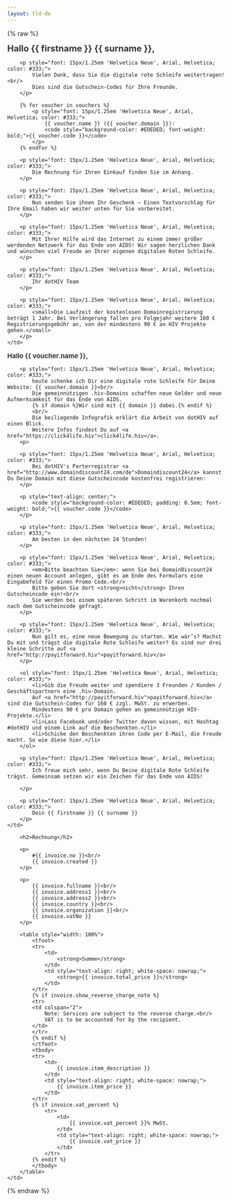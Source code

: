 ```yaml
---
layout: tld-de
---
```


{% raw %}
<tr width="100%">
    <td valign="top" align="left" style="background:#fff; padding: 40px;">
        <h1 style="font-size: 20px; margin: 0; color: #333;">
            Hallo {{ firstname }} {{ surname }},</h1>
            
        <p style="font: 15px/1.25em 'Helvetica Neue', Arial, Helvetica; color: #333;">
            Vielen Dank, dass Sie die digitale rote Schleife weitertragen!<br/>
            Dies sind die Gutschein-Codes für Ihre Freunde.
        </p>
            
        {% for voucher in vouchers %}
            <p style="font: 15px/1.25em 'Helvetica Neue', Arial, Helvetica; color: #333;">
                {{ voucher.name }} ({{ voucher.domain }}): 
                <code style="background-color: #EDEDED; font-weight: bold;">{{ voucher.code }}</code>
            </p>
        {% endfor %}
        
        <p style="font: 15px/1.25em 'Helvetica Neue', Arial, Helvetica; color: #333;">
            Die Rechnung für Ihren Einkauf finden Sie im Anhang.
        </p>
        
        <p style="font: 15px/1.25em 'Helvetica Neue', Arial, Helvetica; color: #333;">
            Nun senden Sie ihnen Ihr Geschenk – Einen Textvorschlag für Ihre Email haben wir weiter unten für Sie vorbereitet.
        </p>
        
        <p style="font: 15px/1.25em 'Helvetica Neue', Arial, Helvetica; color: #333;">
            Mit Ihrer Hilfe wird das Internet zu einem immer größer werdenden Netzwerk für das Ende von AIDS! Wir sagen herzlichen Dank und wünschen viel Freude an Ihrer eigenen digitalen Roten Schleife.
        </p>
        
        <p style="font: 15px/1.25em 'Helvetica Neue', Arial, Helvetica; color: #333;">
            Ihr dotHIV Team
        </p>
        
        <p style="font: 15px/1.25em 'Helvetica Neue', Arial, Helvetica; color: #333;">
            <small>Die Laufzeit der kostenlosen Domainregistrierung beträgt 1 Jahr. Bei Verlängerung fallen pro Folgejahr weitere 160 € Registrierungsgebühr an, von der mindestens 90 € an HIV Projekte gehen.</small>
        </p>
    </td>
</tr>
<!-- {% for voucher in vouchers %} -->
<tr width="100%">
    <td valign="top" align="left" style="background:#fafafa; padding: 40px;">
        <h1 style="font-size: 15px; margin: 0; color: #333;">
            Hallo {{ voucher.name }},</h1>
        
        <p style="font: 15px/1.25em 'Helvetica Neue', Arial, Helvetica; color: #333;">
            heute schenke ich Dir eine digitale rote Schleife für Deine Website: {{ voucher.domain }}<br/>
            Die gemeinnützigen .hiv-Domains schaffen neue Gelder und neue Aufmerksamkeit für das Ende von AIDS. 
            {% if domain %}Wir sind mit {{ domain }} dabei.{% endif %}
            <br/>
            Die beiliegende Infografik erklärt die Arbeit von dotHIV auf einen Blick. 
            Weitere Infos findest Du auf <a href="https://click4life.hiv">click4life.hiv</a>.
        <p>
                    
        <p style="font: 15px/1.25em 'Helvetica Neue', Arial, Helvetica; color: #333;">
            Bei dotHIV's Parterregistrar <a href="http://www.domaindiscount24.com/de">Domaindiscount24</a> kannst Du Deine Domain mit diese Gutscheincode kostenfrei registrieren:
        </p>
        
        <p style="text-align: center;">
            <code style="background-color: #EDEDED; padding: 0.5em; font-weight: bold;">{{ voucher.code }}</code>
        </p>
        
        <p style="font: 15px/1.25em 'Helvetica Neue', Arial, Helvetica; color: #333;">
            Am besten in den nächsten 24 Stunden!
        </p>
              
        <p style="font: 15px/1.25em 'Helvetica Neue', Arial, Helvetica; color: #333;">
            <em>Bitte beachten Sie</em>: wenn Sie bei DomainDiscount24 einen neuen Account anlegen, gibt es am Ende des Formulars eine Eingabefeld für einen Promo Code.<br/>
            Bitte geben Sie dort <strong>nicht</strong> Ihren Gutscheincode ein!<br/>
            Sie werden bei einem späteren Schritt im Warenkorb nochmal nach dem Gutscheincode gefragt.
        </p>
        
        <p style="font: 15px/1.25em 'Helvetica Neue', Arial, Helvetica; color: #333;">
            Nun gilt es, eine neue Bewegung zu starten. Wie wär’s? Machst Du mit und trägst die digitale Rote Schleife weiter? Es sind nur drei kleine Schritte auf <a href="http://payitforward.hiv">payitforward.hiv</a>
        </p>
        
        <ol style="font: 15px/1.25em 'Helvetica Neue', Arial, Helvetica; color: #333;">
            <li>Gib die Freude weiter und spendiere 3 Freunden / Kunden / Geschäftspartnern eine .hiv-Domain. 
            Auf <a href="http://payitforward.hiv">payitforward.hiv</a> sind die Gutschein-Codes für 160 € zzgl. MwSt. zu erwerben. 
            Mindestens 90 € pro Domain gehen an gemeinnützige HIV-Projekte.</li>
            <li>Lass Facebook und/oder Twitter davon wissen, mit Hashtag #dotHIV und einem Link auf die Beschenkten.</li>
            <li>Schicke den Beschenkten ihren Code per E-Mail, die Freude macht. So wie diese hier.</li>
        </ol>
                
        <p style="font: 15px/1.25em 'Helvetica Neue', Arial, Helvetica; color: #333;">
            Ich freue mich sehr, wenn Du Deine digitale Rote Schleife trägst. Gemeinsam setzen wir ein Zeichen für das Ende von AIDS!

        </p>
        
        <p style="font: 15px/1.25em 'Helvetica Neue', Arial, Helvetica; color: #333;">
            Dein {{ firstname }} {{ surname }}
        </p>
    </td>
</tr>
<!-- {% endfor %} -->
<tr width="100%">
    <td valign="top" align="left" style="background:#fff; padding: 40px;">
            
        <h2>Rechnung</h2>
        
        <p>
            #{{ invoice.no }}<br/>
            {{ invoice.created }}
        </p>
        
        <p>
            {{ invoice.fullname }}<br/>
            {{ invoice.address1 }}<br/>
            {{ invoice.address2 }}<br/>
            {{ invoice.country }}<br/>
            {{ invoice.organization }}<br/>
            {{ invoice.vatNo }}
        </p>
        
        <table style="width: 100%">
            <tfoot>
            <tr>
                <td>
                    <strong>Summe</strong>
                </td>
                <td style="text-align: right; white-space: nowrap;">
                    <strong>{{ invoice.total_price }}</strong>
                </td>
            </tr>
            {% if invoice.show_reverse_charge_note %}
            <tr>
            <td colspan="2">
                Note: Services are subject to the reverse charge.<br/>
                VAT is to be accounted for by the recipient.
            </td>
            </tr>
            {% endif %}
            </tfoot>
            <tbody>
            <tr>
                <td>
                    {{ invoice.item_description }}
                </td>
                <td style="text-align: right; white-space: nowrap;">
                    {{ invoice.item_price }}
                </td>
            </tr>
            {% if invoice.vat_percent %}
                <tr>
                    <td>
                        {{ invoice.vat_percent }}% MwSt.
                    </td>
                    <td style="text-align: right; white-space: nowrap;">
                        {{ invoice.vat_price }}
                    </td>
                </tr>
            {% endif %} 
            </tbody>
        </table>
    </td>
</tr>
{% endraw %}
